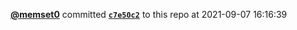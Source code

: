 <a href=https://github.com/memset0><strong>@memset0</strong></a>  committed <a href=https://github.com/memset0/memset0/commit/c7e50c2a07369a888ec4a91a2228291a9ab8aafc><strong><code>c7e50c2</code></strong></a> to this repo  at 2021-09-07 16:16:39 
